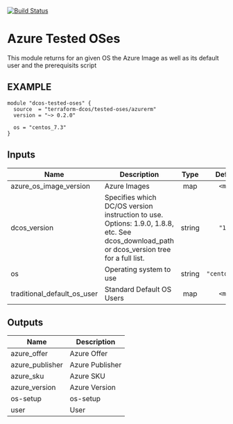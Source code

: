 [![Build Status](https://jenkins-terraform.mesosphere.com/service/dcos-terraform-jenkins/job/dcos-terraform/job/terraform-azurerm-tested-oses/job/master/badge/icon)](https://jenkins-terraform.mesosphere.com/service/dcos-terraform-jenkins/job/dcos-terraform/job/terraform-azurerm-tested-oses/job/master/)

# Azure Tested OSes
This module returns for an given OS the Azure Image as well as its default user and the prerequisits script

## EXAMPLE

```hcl
module "dcos-tested-oses" {
  source  = "terraform-dcos/tested-oses/azurerm"
  version = "~> 0.2.0"

  os = "centos_7.3"
}
```

## Inputs

| Name | Description | Type | Default | Required |
|------|-------------|:----:|:-----:|:-----:|
| azure\_os\_image\_version | Azure Images | map | `<map>` | no |
| dcos\_version | Specifies which DC/OS version instruction to use. Options: 1.9.0, 1.8.8, etc. See dcos_download_path or dcos_version tree for a full list. | string | `"1.7"` | no |
| os | Operating system to use | string | `"centos_7.3"` | no |
| traditional\_default\_os\_user | Standard Default OS Users | map | `<map>` | no |

## Outputs

| Name | Description |
|------|-------------|
| azure\_offer | Azure Offer |
| azure\_publisher | Azure Publisher |
| azure\_sku | Azure SKU |
| azure\_version | Azure Version |
| os-setup | os-setup |
| user | User |

